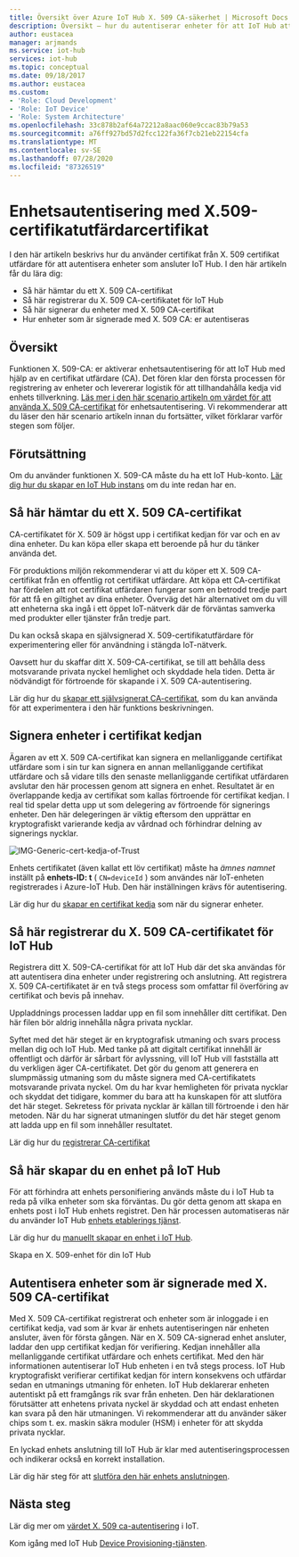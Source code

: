 ```yaml
---
title: Översikt över Azure IoT Hub X. 509 CA-säkerhet | Microsoft Docs
description: Översikt – hur du autentiserar enheter för att IoT Hub att använda X. 509 certifikat utfärdare.
author: eustacea
manager: arjmands
ms.service: iot-hub
services: iot-hub
ms.topic: conceptual
ms.date: 09/18/2017
ms.author: eustacea
ms.custom:
- 'Role: Cloud Development'
- 'Role: IoT Device'
- 'Role: System Architecture'
ms.openlocfilehash: 33c878b2af64a72212a8aac060e9ccac83b79a53
ms.sourcegitcommit: a76ff927bd57d2fcc122fa36f7cb21eb22154cfa
ms.translationtype: MT
ms.contentlocale: sv-SE
ms.lasthandoff: 07/28/2020
ms.locfileid: "87326519"
---
```

# <a name="device-authentication-using-x509-ca-certificates"></a>Enhetsautentisering med X.509-certifikatutfärdarcertifikat

I den här artikeln beskrivs hur du använder certifikat från X. 509 certifikat utfärdare för att autentisera enheter som ansluter IoT Hub.  I den här artikeln får du lära dig:

* Så här hämtar du ett X. 509 CA-certifikat
* Så här registrerar du X. 509 CA-certifikatet för IoT Hub
* Så här signerar du enheter med X. 509 CA-certifikat
* Hur enheter som är signerade med X. 509 CA: er autentiseras

## <a name="overview"></a>Översikt

Funktionen X. 509-CA: er aktiverar enhetsautentisering för att IoT Hub med hjälp av en certifikat utfärdare (CA). Det fören klar den första processen för registrering av enheter och levererar logistik för att tillhandahålla kedja vid enhets tillverkning. [Läs mer i den här scenario artikeln om värdet för att använda X. 509 CA-certifikat](iot-hub-x509ca-concept.md) för enhetsautentisering.  Vi rekommenderar att du läser den här scenario artikeln innan du fortsätter, vilket förklarar varför stegen som följer.

## <a name="prerequisite"></a>Förutsättning

Om du använder funktionen X. 509-CA måste du ha ett IoT Hub-konto.  [Lär dig hur du skapar en IoT Hub instans](quickstart-send-telemetry-dotnet.md) om du inte redan har en.

## <a name="how-to-get-an-x509-ca-certificate"></a>Så här hämtar du ett X. 509 CA-certifikat

CA-certifikatet för X. 509 är högst upp i certifikat kedjan för var och en av dina enheter.  Du kan köpa eller skapa ett beroende på hur du tänker använda det.

För produktions miljön rekommenderar vi att du köper ett X. 509 CA-certifikat från en offentlig rot certifikat utfärdare. Att köpa ett CA-certifikat har fördelen att rot certifikat utfärdaren fungerar som en betrodd tredje part för att få en giltighet av dina enheter. Överväg det här alternativet om du vill att enheterna ska ingå i ett öppet IoT-nätverk där de förväntas samverka med produkter eller tjänster från tredje part.

Du kan också skapa en självsignerad X. 509-certifikatutfärdare för experimentering eller för användning i stängda IoT-nätverk.

Oavsett hur du skaffar ditt X. 509-CA-certifikat, se till att behålla dess motsvarande privata nyckel hemlighet och skyddade hela tiden.  Detta är nödvändigt för förtroende för skapande i X. 509 CA-autentisering.

Lär dig hur du [skapar ett självsignerat CA-certifikat](https://github.com/Azure/azure-iot-sdk-c/blob/master/tools/CACertificates/CACertificateOverview.md), som du kan använda för att experimentera i den här funktions beskrivningen.

## <a name="sign-devices-into-the-certificate-chain-of-trust"></a>Signera enheter i certifikat kedjan

Ägaren av ett X. 509 CA-certifikat kan signera en mellanliggande certifikat utfärdare som i sin tur kan signera en annan mellanliggande certifikat utfärdare och så vidare tills den senaste mellanliggande certifikat utfärdaren avslutar den här processen genom att signera en enhet. Resultatet är en överlappande kedja av certifikat som kallas förtroende för certifikat kedjan. I real tid spelar detta upp ut som delegering av förtroende för signerings enheter. Den här delegeringen är viktig eftersom den upprättar en kryptografiskt varierande kedja av vårdnad och förhindrar delning av signerings nycklar.

![IMG-Generic-cert-kedja-of-Trust](./media/generic-cert-chain-of-trust.png)

Enhets certifikatet (även kallat ett löv certifikat) måste ha *ämnes namnet* inställt på **enhets-ID: t** ( `CN=deviceId` ) som användes när IoT-enheten registrerades i Azure-IoT Hub. Den här inställningen krävs för autentisering.

Lär dig hur du [skapar en certifikat kedja](https://github.com/Azure/azure-iot-sdk-c/blob/master/tools/CACertificates/CACertificateOverview.md) som när du signerar enheter.

## <a name="how-to-register-the-x509-ca-certificate-to-iot-hub"></a>Så här registrerar du X. 509 CA-certifikatet för IoT Hub

Registrera ditt X. 509-CA-certifikat för att IoT Hub där det ska användas för att autentisera dina enheter under registrering och anslutning.  Att registrera X. 509 CA-certifikatet är en två stegs process som omfattar fil överföring av certifikat och bevis på innehav.

Uppladdnings processen laddar upp en fil som innehåller ditt certifikat.  Den här filen bör aldrig innehålla några privata nycklar.

Syftet med det här steget är en kryptografisk utmaning och svars process mellan dig och IoT Hub.  Med tanke på att digitalt certifikat innehåll är offentligt och därför är sårbart för avlyssning, vill IoT Hub vill fastställa att du verkligen äger CA-certifikatet.  Det gör du genom att generera en slumpmässig utmaning som du måste signera med CA-certifikatets motsvarande privata nyckel.  Om du har kvar hemligheten för privata nycklar och skyddat det tidigare, kommer du bara att ha kunskapen för att slutföra det här steget. Sekretess för privata nycklar är källan till förtroende i den här metoden.  När du har signerat utmaningen slutför du det här steget genom att ladda upp en fil som innehåller resultatet.

Lär dig hur du [registrerar CA-certifikat](iot-hub-security-x509-get-started.md#register-x509-ca-certificates-to-your-iot-hub)

## <a name="how-to-create-a-device-on-iot-hub"></a>Så här skapar du en enhet på IoT Hub

För att förhindra att enhets personifiering används måste du i IoT Hub ta reda på vilka enheter som ska förväntas.  Du gör detta genom att skapa en enhets post i IoT Hub enhets registret.  Den här processen automatiseras när du använder IoT Hub [enhets etablerings tjänst](https://azure.microsoft.com/blog/azure-iot-hub-device-provisioning-service-preview-automates-device-connection-configuration/). 

Lär dig hur du [manuellt skapar en enhet i IoT Hub](iot-hub-security-x509-get-started.md#create-an-x509-device-for-your-iot-hub).

Skapa en X. 509-enhet för din IoT Hub

## <a name="authenticating-devices-signed-with-x509-ca-certificates"></a>Autentisera enheter som är signerade med X. 509 CA-certifikat

Med X. 509 CA-certifikat registrerat och enheter som är inloggade i en certifikat kedja, vad som är kvar är enhets autentiseringen när enheten ansluter, även för första gången.  När en X. 509 CA-signerad enhet ansluter, laddar den upp certifikat kedjan för verifiering. Kedjan innehåller alla mellanliggande certifikat utfärdare och enhets certifikat.  Med den här informationen autentiserar IoT Hub enheten i en två stegs process.  IoT Hub kryptografiskt verifierar certifikat kedjan för intern konsekvens och utfärdar sedan en utmanings utmaning för enheten.  IoT Hub deklarerar enheten autentiskt på ett framgångs rik svar från enheten.  Den här deklarationen förutsätter att enhetens privata nyckel är skyddad och att endast enheten kan svara på den här utmaningen.  Vi rekommenderar att du använder säker chips som t. ex. maskin säkra moduler (HSM) i enheter för att skydda privata nycklar.

En lyckad enhets anslutning till IoT Hub är klar med autentiseringsprocessen och indikerar också en korrekt installation.

Lär dig här steg för att [slutföra den här enhets anslutningen](iot-hub-security-x509-get-started.md#authenticate-your-x509-device-with-the-x509-certificates).

## <a name="next-steps"></a>Nästa steg

Lär dig mer om [värdet X. 509 ca-autentisering](iot-hub-x509ca-concept.md) i IoT.

Kom igång med IoT Hub [Device Provisioning-tjänsten](https://docs.microsoft.com/azure/iot-dps/).
